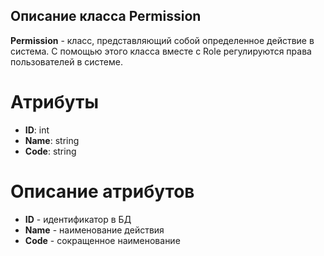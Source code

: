 ## Описание класса Permission
**Permission** - класс, представляющий собой определенное действие в система. С помощью этого класса вместе с Role регулируются права пользователей в системе.
# Атрибуты
- **ID**: int
- **Name**: string
- **Code**: string
# Описание атрибутов
- **ID** - идентификатор в БД
- **Name** - наименование действия
- **Code** - сокращенное наименование
